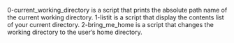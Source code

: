0-current_working_directory is a script that prints the absolute path name of the current working directory.
1-listit is a script that display the contents list of your current directory.
2-bring_me_home is a script that changes the working directory to the user’s home directory.
